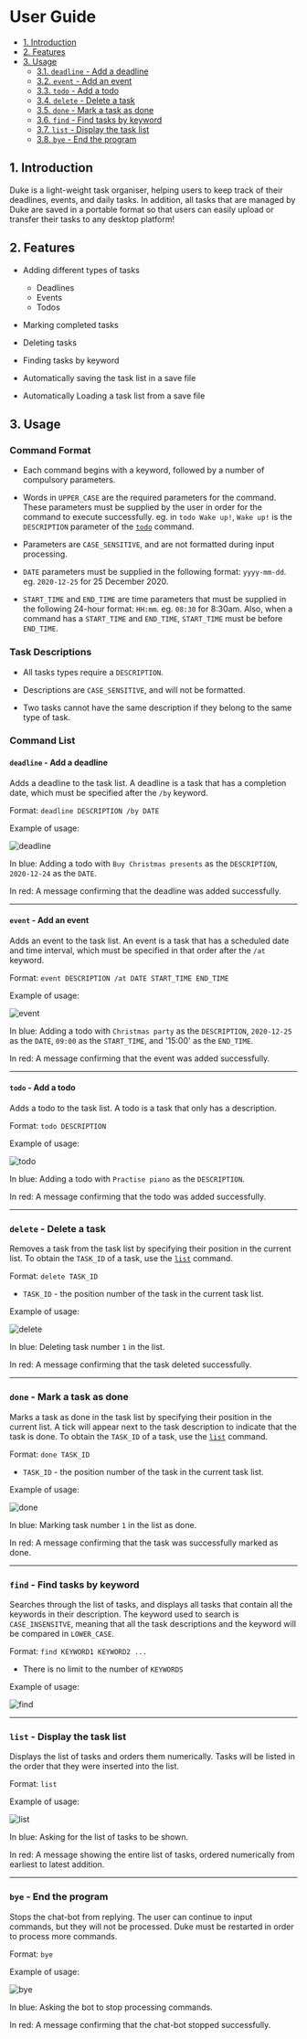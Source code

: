 # User Guide
* [1. Introduction](#1-introduction)  
* [2. Features](#2-features)  
* [3. Usage](#3-usage)  
    * [3.1. `deadline` - Add a deadline](#deadline---add-a-deadline)
    * [3.2. `event` - Add an event](#event---add-an-event)
    * [3.3. `todo` - Add a todo](#todo---add-a-todo)
    * [3.4. `delete` - Delete a task](#delete---delete-a-task)
    * [3.5. `done` - Mark a task as done](#done---mark-a-task-as-done)
    * [3.6. `find` - Find tasks by keyword](#find---find-tasks-by-keyword)
    * [3.7. `list` - Display the task list](#list---display-the-task-list)
    * [3.8. `bye` - End the program](#bye---end-the-program)


## 1. Introduction
Duke is a light-weight task organiser, helping users to keep track of their
deadlines, events, and daily tasks. In addition, all tasks that are managed by
Duke are saved in a portable format so that users can easily upload or transfer
their tasks to any desktop platform!


## 2. Features
* Adding different types of tasks
    * Deadlines
    * Events
    * Todos
    
* Marking completed tasks
* Deleting tasks
* Finding tasks by keyword
* Automatically saving the task list in a save file
* Automatically Loading a task list from a save file


## 3. Usage

### Command Format
* Each command begins with a keyword, followed by a number of compulsory parameters.

* Words in `UPPER_CASE` are the required parameters for the command.
    These parameters must be supplied by the user in order for the command to
    execute successfully.
    eg. in `todo Wake up!`, `Wake up!` is the `DESCRIPTION` parameter
    of the [`todo`](#todo---add-a-todo) command.

- Parameters are `CASE_SENSITIVE`, and are not formatted during input processing.

- `DATE` parameters must be supplied in the following format: `yyyy-mm-dd`.
    eg. `2020-12-25` for 25 December 2020.

- `START_TIME` and `END_TIME` are time parameters that must be
    supplied in the following 24-hour format: `HH:mm`. eg. `08:30` for 8:30am.
    Also, when a command has a `START_TIME` and `END_TIME`,
    `START_TIME` must be before `END_TIME`.

### Task Descriptions
- All tasks types require a `DESCRIPTION`.

- Descriptions are `CASE_SENSITIVE`, and will not be formatted.

- Two tasks cannot have the same description if they belong to the same type of task.  

### Command List

#### `deadline` - Add a deadline

Adds a deadline to the task list.
A deadline is a task that has a completion date,
which must be specified after the `/by` keyword.  

Format: `deadline DESCRIPTION /by DATE`

Example of usage: 

![deadline](deadline.png)

In blue: Adding a todo with `Buy Christmas presents` as the `DESCRIPTION`,
`2020-12-24` as the `DATE`.  

In red: A message confirming that the deadline was added successfully.

---
#### `event` - Add an event

Adds an event to the task list.
An event is a task that has a scheduled date and time interval,
which must be specified in that order after the `/at` keyword.  

Format: `event DESCRIPTION /at DATE START_TIME END_TIME`

Example of usage: 

![event](event.png)

In blue: Adding a todo with `Christmas party` as the `DESCRIPTION`,
`2020-12-25` as the `DATE`,
`09:00` as the `START_TIME`, and
'15:00' as the `END_TIME`.  

In red: A message confirming that the event was added successfully.

---
#### `todo` - Add a todo

Adds a todo to the task list.
A todo is a task that only has a description.  

Format: `todo DESCRIPTION`

Example of usage: 

![todo](todo.png)

In blue: Adding a todo with `Practise piano` as the `DESCRIPTION`.  

In red: A message confirming that the todo was added successfully.

---
### `delete` - Delete a task

Removes a task from the task list by specifying their position in the current list.
To obtain the `TASK_ID` of a task, use the [`list`](#list---display-the-task-list) command.  

Format: `delete TASK_ID`
- `TASK_ID` - the position number of the task in the current task list.

Example of usage: 

![delete](delete.png)

In blue: Deleting task number `1` in the list.  

In red: A message confirming that the task deleted successfully.

---
### `done` - Mark a task as done

Marks a task as done in the task list by specifying their position in the current list.
A tick will appear next to the task description to indicate that the task is done.
To obtain the `TASK_ID` of a task, use the [`list`](#list---display-the-task-list) command.   

Format: `done TASK_ID`
- `TASK_ID` - the position number of the task in the current task list.

Example of usage: 

![done](done.png)

In blue: Marking task number `1` in the list as done.  

In red: A message confirming that the task was successfully marked as done.

---
### `find` - Find tasks by keyword

Searches through the list of tasks, and displays all tasks that contain
all the keywords in their description. The keyword used to search is `CASE_INSENSITVE`, meaning that
all the task descriptions and the keyword will be compared in `LOWER_CASE`.  

Format: `find KEYWORD1 KEYWORD2 ...`
- There is no limit to the number of `KEYWORDS`

Example of usage: 

![find](find.png)

---
### `list` - Display the task list

Displays the list of tasks and orders them numerically. Tasks will be listed in
the order that they were inserted into the list.  

Format: `list`

Example of usage: 

![list](list.png)

In blue: Asking for the list of tasks to be shown.  

In red: A message showing the entire list of tasks,
ordered numerically from earliest to latest addition.

---
### `bye` - End the program

Stops the chat-bot from replying. The user can continue to input commands,
but they will not be processed. Duke must be restarted in order to process more commands.  

Format: `bye`

Example of usage: 

![bye](bye.png)

In blue: Asking the bot to stop processing commands.  

In red: A message confirming that the chat-bot stopped successfully.
